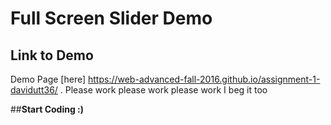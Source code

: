 # Full Screen Slider Demo

## Link to Demo
Demo Page [here] https://web-advanced-fall-2016.github.io/assignment-1-davidutt36/ . Please work please work please work I beg it too 
     
     
##**Start Coding :)**
